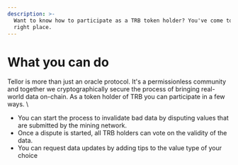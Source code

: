 ```yaml
---
description: >-
  Want to know how to participate as a TRB token holder? You've come to the
  right place.
---
```


# What you can do

Tellor is more than just an oracle protocol.  It's a permissionless community and together we cryptographically secure the process of bringing real-world data on-chain.  As a token holder of TRB you can participate in a few ways.  \


* You can start the process to invalidate bad data by disputing values that are submitted by the mining network.
* Once a dispute is started, all TRB holders can vote on the validity of the data.
* You can request data updates by adding tips to the value type of your choice
